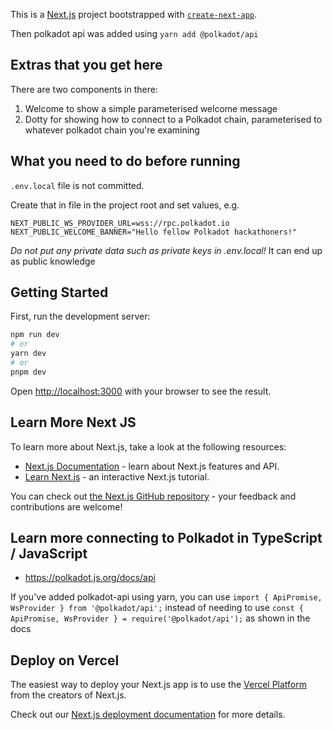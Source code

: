 This is a [Next.js](https://nextjs.org/) project bootstrapped with [`create-next-app`](https://github.com/vercel/next.js/tree/canary/packages/create-next-app).

Then polkadot api was added using ```yarn add @polkadot/api```

## Extras that you get here
There are two components in there:
1. Welcome to show a simple parameterised welcome message
1. Dotty for showing how to connect to a Polkadot chain, parameterised to whatever polkadot chain you're examining


## What you need to do before running
```.env.local``` file is not committed.

Create that in file in the project root and set values, e.g. 
```
NEXT_PUBLIC_WS_PROVIDER_URL=wss://rpc.polkadot.io
NEXT_PUBLIC_WELCOME_BANNER="Hello fellow Polkadot hackathoners!"
```
*Do not put any private data such as private keys in .env.local!*  It can end up as public knowledge

## Getting Started

First, run the development server:

```bash
npm run dev
# or
yarn dev
# or
pnpm dev
```

Open [http://localhost:3000](http://localhost:3000) with your browser to see the result.

## Learn More Next JS

To learn more about Next.js, take a look at the following resources:

- [Next.js Documentation](https://nextjs.org/docs) - learn about Next.js features and API.
- [Learn Next.js](https://nextjs.org/learn) - an interactive Next.js tutorial.

You can check out [the Next.js GitHub repository](https://github.com/vercel/next.js/) - your feedback and contributions are welcome!

## Learn more connecting to Polkadot in TypeScript / JavaScript

- https://polkadot.js.org/docs/api

If you've added polkadot-api using yarn, you can use
```import { ApiPromise, WsProvider } from '@polkadot/api';``` instead of needing to use ```const { ApiPromise, WsProvider } = require('@polkadot/api');``` as shown in the docs

## Deploy on Vercel

The easiest way to deploy your Next.js app is to use the [Vercel Platform](https://vercel.com/new?utm_medium=default-template&filter=next.js&utm_source=create-next-app&utm_campaign=create-next-app-readme) from the creators of Next.js.

Check out our [Next.js deployment documentation](https://nextjs.org/docs/deployment) for more details.
